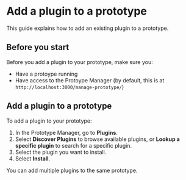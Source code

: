 # Add a plugin to a prototype

This guide explains how to add an existing plugin to a prototype.

## Before you start

Before you add a plugin to your prototype, make sure you:

* Have a protoype running <!--locally?-->
* Have access to the Protoype Manager (by default, this is at `http://localhost:3000/manage-prototype/`)

## Add a plugin to a prototype

To add a plugin to your prototype:

1. In the Prototype Manager, go to **Plugins**.
1. Select **Discover Plugins** to browse available plugins, or **Lookup a specific plugin** to search for a specific plugin.
1. Select the plugin you want to install.
1. Select **Install**.

You can add multiple plugins to the same prototype. <!--What happens if plugins conflict?-->